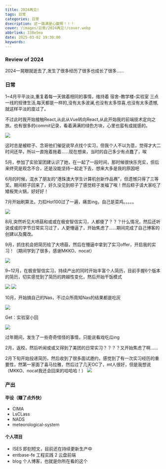 ```yaml
---
title: 2024再见!
tags: 日常
categories: 日常
dsecription: 这一路满是心酸啊！！！
cover: /images/日常/2024再见!/cover.webp
abbrlink: 338e5ea
date: 2025-03-02 19:30:00
keywords:
---
```


### Review of 2024

2024一晃眼就逝去了,发生了很多经历了很多也成长了很多......

### 日常

1~4月平平淡淡,重复着每一天做着相同的事情，维持着 宿舍-教学楼-实验室 三点一线的规律生活,每天都是一样的,没有太多波澜,也没有太多惊喜,也没有太多遗憾,就这样平淡的度过了。

不过此时我开始接触React,从此从Vue转向React,从此开始我的前端技术定向之旅。也有很多的commit记录，看着满满的绿色方块，心里也蛮有成就感的。

![](/images/日常/2024再见!/1.webp)

这时总是被粽子、念哥他们催促说早点找个实习，但我个人不以为意，觉得才大二时间还早，所以一直拖着拖着......现在想来，当时的自己多少有点蠢了，唉


5月，参加了实验室团建认识了她，在一起了一段时间，那时候很快乐充实，但后来终究是观念不合，还是没能坚持一起走下去，想来大多是我的原因吧

6月的时候，混水了朋友的“港珠澳大学生计算机创新作品赛”，但遗憾只得了三等奖。期间粽子回来了，好久没见到粽子了感觉粽子发福了唉！然后粽子请大家吃了矮板凳火锅，好好好！


7月开始刷算法，力扣Hot100过了一遍，痛苦ing，自己是菜鸡。。。。。

![](/images/日常/2024再见!/2.webp)

8月,突然听见大喷菇和或或在极安智信实习，人都傻了？？？什么情况，然后还听说或或的字节日常实习过了，人更懵逼了，开始焦虑了......期间完成了自己博客的创建以及魔改。

9月，抓住机会把简历给了大喷菇，然后在懵逼中拿到了实习offer，开启我的实习！（期间学到了很多，感谢MKKO、nocat）

![](/images/日常/2024再见!/3.webp)

9~12月，在极安智信实习，持续产出的同时开始丰富个人简历，目前手握6个版本的简历，切实感觉到了简历的跨越性变化，然后开始干饭模式

![](/images/日常/2024再见!/6.webp)
![](/images/日常/2024再见!/5.webp)

10月，开始搞自己的Nas，不过众所周知Nas的结果都是吃灰

![](/images/日常/2024再见!/7.webp)


Get：实验室小回

![](/images/日常/2024再见!/8.webp)



过年期间，发生了一些奇奇怪怪的事情，只能说看戏吃瓜ing

2月，返校，然后听闻或或又得到了美团的日常实习？？？？又开始焦虑了啊......

2月下旬开始投递简历，然后收到了很多面试邀约，感觉到了有一次实习经历的重要性，然第一家面了喜马拉雅，然后过了几天OC了，mt人很好，但是我想说（MKKO、nocat我还会回来的哈哈哈！）
![](/images/日常/2024再见!/4.webp)

### 产出

#### 毕设（赚了点外快）
- CIMA
- LsCLass
- NADS
- meteorological-system

#### 个人项目
- ISES 即刻短文，目前还在持续更新生产中
- entbase-fe 工程实践 2 云盘前端
- blog 个人博客，也就是你所在看的这个


